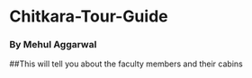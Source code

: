 # Chitkara-Tour-Guide
### By Mehul Aggarwal
##This will tell you about the faculty members and their cabins
